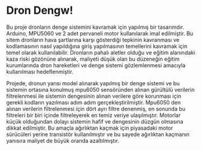 # Dron Dengw!
Bu proje dronların denge sistemini kavramak için yapılmış bir tasarımdır. Arduino, MPU5060 ve 2 adet pervaneli motor kullanılarak imal edilmiştir. Bu sitem dronların hava şartlarına karşı gösterdiği tepkinin kavranması ve kodlamasının nasıl yapıldığına giriş yapılmasının temellerini kavramak için temel olarak kullanılabilir. Dronların pahalı aletler olduğu ve eğitim alanındaki kaza riski gözönüne alınarak, maliyeti düşük olan bu düzeneğin eğitim kurumlarında dron hareketleri ve denge sistemi gözlemlenmesi amacıyla kullanılması hedeflenmiştir.

Projede, dronun yarısı model alınarak yapılmış bir denge sistemi ve bu sistemin ortasına konulmuş mpu6050 sensöründen alınan gürültülü verilerin filtrelenmesi ile sistemin dengesinin alınan verilere göre korunması için gerekli kodların yazılması adım adım gerçekleştirilmiştir. Mpu6050 den alınan verilerin filtrelenmesi için dört ayrı filtre denenmiş, en sonunda bu filtreleri bir biri içinde filtreleyerek en temiz veriye ulaşılmıştır. Motorlar küçük olduğundan dolayı sistemin hafif ve dengesinin düzgün olmasına dikkat edilmiştir. Bu amaçla ağırlıktan kaçmak için piyasadaki motor sürücüleri yerine transistör kullanılmıştır ve bu sayede ağırlıktan kaçmanın yanısıra maliyet de büyük oranda azaltılmıştır.
